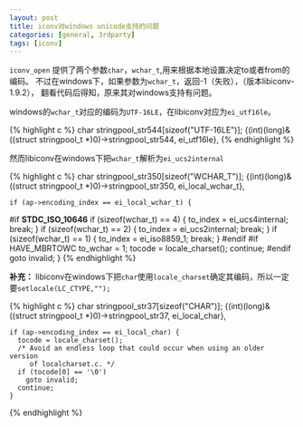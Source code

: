 ```yaml
---
layout: post
title: iconv对windows unicode支持的问题
categories: [general, 3rdparty]
tags: [iconv]
---
```


`iconv_open` 提供了两个参数`char`，`wchar_t`,用来根据本地设置决定to或者from的编码。
不过在windows下，如果参数为`wchar_t`，返回-1（失败），（版本libiconv-1.9.2），
翻看代码后得知，原来其对windows支持有问题。

windows的`wchar_t`对应的编码为`UTF-16LE`，在libiconv对应为`ei_utf16le`。
	
{% highlight c %}
char stringpool_str544[sizeof("UTF-16LE")];
{(int)(long)&((struct stringpool_t *)0)->stringpool_str544, ei_utf16le}, 
{% endhighlight %}

然而libiconv在windows下把`wchar_t`解析为`ei_ucs2internal`
	
{% highlight c %}
char stringpool_str350[sizeof("WCHAR_T")]; 
 {(int)(long)&((struct stringpool_t *)0)->stringpool_str350, ei_local_wchar_t}, 
 
    if (ap->encoding_index == ei_local_wchar_t) {
#if __STDC_ISO_10646__
      if (sizeof(wchar_t) == 4) {
        to_index = ei_ucs4internal;
        break;
      }
      if (sizeof(wchar_t) == 2) {
        to_index = ei_ucs2internal;
        break;
      }
      if (sizeof(wchar_t) == 1) {
        to_index = ei_iso8859_1;
        break;
      }
#endif
#if HAVE_MBRTOWC
      to_wchar = 1;
      tocode = locale_charset();
      continue;
#endif
      goto invalid;
    }
{% endhighlight %}

**补充：**
libiconv在windows下把`char`使用`locale_charset`确定其编码，所以一定要`setlocale(LC_CTYPE,"");`

{% highlight c %}
char stringpool_str37[sizeof("CHAR")];
 {(int)(long)&((struct stringpool_t *)0)->stringpool_str37, ei_local_char},

    if (ap->encoding_index == ei_local_char) {
      tocode = locale_charset();
      /* Avoid an endless loop that could occur when using an older version
         of localcharset.c. */
      if (tocode[0] == '\0')
        goto invalid;
      continue;
    }
{% endhighlight %}
